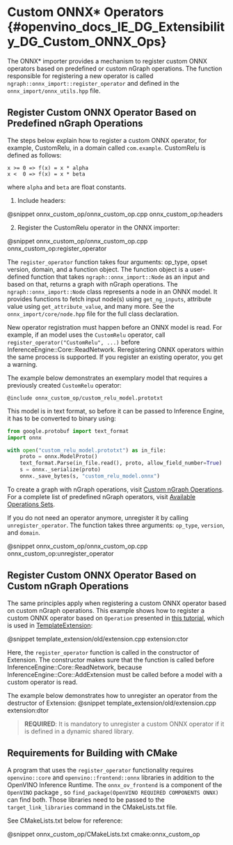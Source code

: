 # Custom ONNX* Operators {#openvino_docs_IE_DG_Extensibility_DG_Custom_ONNX_Ops}

The ONNX\* importer provides a mechanism to register custom ONNX operators based on predefined or custom nGraph operations.
The function responsible for registering a new operator is called `ngraph::onnx_import::register_operator` and defined in the `onnx_import/onnx_utils.hpp` file.

## Register Custom ONNX Operator Based on Predefined nGraph Operations

The steps below explain how to register a custom ONNX operator, for example, CustomRelu, in a domain called `com.example`.
CustomRelu is defined as follows:
```
x >= 0 => f(x) = x * alpha
x <  0 => f(x) = x * beta
```
where `alpha` and `beta` are float constants.

1. Include headers:

@snippet onnx_custom_op/onnx_custom_op.cpp onnx_custom_op:headers

2. Register the CustomRelu operator in the ONNX importer:

@snippet onnx_custom_op/onnx_custom_op.cpp onnx_custom_op:register_operator

The `register_operator` function takes four arguments: op_type, opset version, domain, and a function object.
The function object is a user-defined function that takes `ngraph::onnx_import::Node` as an input and based on that, returns a graph with nGraph operations.
The `ngraph::onnx_import::Node` class represents a node in an ONNX model. It provides functions to fetch input node(s) using `get_ng_inputs`, attribute value using `get_attribute_value`, and many more. See the `onnx_import/core/node.hpp` file for the full class declaration.

New operator registration must happen before an ONNX model is read. For example, if an model uses the `CustomRelu` operator, call `register_operator("CustomRelu", ...)` before InferenceEngine::Core::ReadNetwork.
Reregistering ONNX operators within the same process is supported. If you register an existing operator, you get a warning.

The example below demonstrates an exemplary model that requires a previously created `CustomRelu` operator:
```
@include onnx_custom_op/custom_relu_model.prototxt
```

This model is in text format, so before it can be passed to Inference Engine, it has to be converted to binary using:
```py
from google.protobuf import text_format
import onnx

with open("custom_relu_model.prototxt") as in_file:
    proto = onnx.ModelProto()
    text_format.Parse(in_file.read(), proto, allow_field_number=True)
    s = onnx._serialize(proto)
    onnx._save_bytes(s, "custom_relu_model.onnx")
```


To create a graph with nGraph operations, visit [Custom nGraph Operations](AddingNGraphOps.md).
For a complete list of predefined nGraph operators, visit [Available Operations Sets](../../ops/opset.md).

If you do not need an operator anymore, unregister it by calling `unregister_operator`. The function takes three arguments: `op_type`, `version`, and `domain`.

@snippet onnx_custom_op/onnx_custom_op.cpp onnx_custom_op:unregister_operator

## Register Custom ONNX Operator Based on Custom nGraph Operations

The same principles apply when registering a custom ONNX operator based on custom nGraph operations.
This example shows how to register a custom ONNX operator based on `Operation` presented in [this tutorial](AddingNGraphOps.md), which is used in [TemplateExtension](Extension.md):

@snippet template_extension/old/extension.cpp extension:ctor

Here, the `register_operator` function is called in the constructor of Extension. The constructor makes sure that the function is called before InferenceEngine::Core::ReadNetwork, because InferenceEngine::Core::AddExtension must be called before a model with a custom operator is read.

The example below demonstrates how to unregister an operator from the destructor of Extension:
@snippet template_extension/old/extension.cpp extension:dtor

> **REQUIRED**: It is mandatory to unregister a custom ONNX operator if it is defined in a dynamic shared library.

## Requirements for Building with CMake

A program that uses the `register_operator` functionality requires `openvino::core` and `openvino::frontend::onnx` libraries in addition to the OpenVINO Inference Runtime.
The `onnx_ov_frontend` is a component of the `OpenVINO` package , so `find_package(OpenVINO REQUIRED COMPONENTS ONNX)` can find both.
Those libraries need to be passed to the `target_link_libraries` command in the CMakeLists.txt file.

See CMakeLists.txt below for reference:

@snippet onnx_custom_op/CMakeLists.txt cmake:onnx_custom_op
